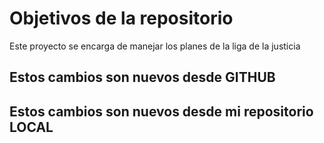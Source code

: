 # Objetivos de la repositorio

Este proyecto se encarga de manejar los planes de la liga de la justicia


## Estos cambios son nuevos desde GITHUB
## Estos cambios son nuevos desde mi repositorio LOCAL
